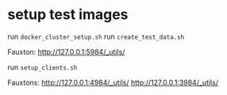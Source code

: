 # setup test images

run `docker_cluster_setup.sh`
run `create_test_data.sh`

Fauxton: <http://127.0.0.1:5984/_utils/>


run `setup_clients.sh`

Fauxtons: <http://127.0.0.1:4984/_utils/> <http://127.0.0.1:3984/_utils/>
